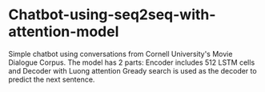 # Chatbot-using-seq2seq-with-attention-model
Simple chatbot using conversations from Cornell University's Movie Dialogue Corpus. The model has 2 parts: Encoder includes 512 LSTM cells and Decoder with Luong attention
Gready search is used as the decoder to predict the next sentence.
